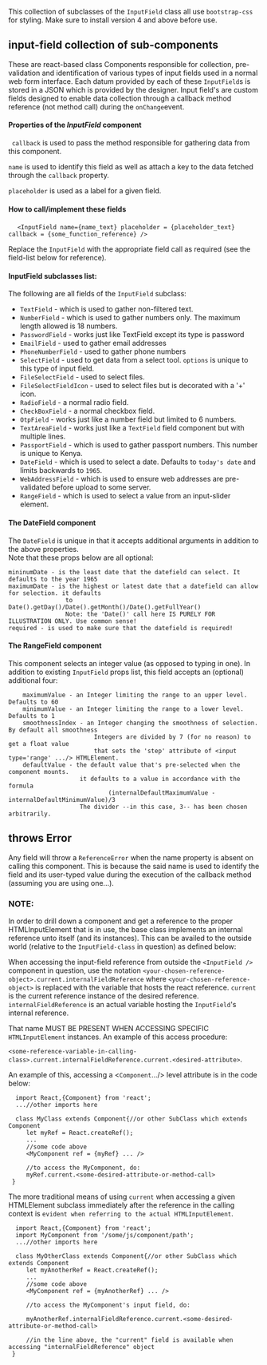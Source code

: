 This collection of subclasses of the `InputField` class all use `bootstrap-css` for styling. Make sure
to install version 4 and above before use.

## input-field collection of sub-components
These are react-based class Components responsible for collection, pre-validation and identification of
various types of input fields used in a normal web form interface. Each datum provided by each of these `InputField`s
is stored in a JSON which is provided by the designer. Input field's are custom fields designed
to enable data collection through a callback method reference (not method call) during the `onChange`event.

#### Properties of the  _InputField_ component

` callback`
is used to pass the method responsible for gathering data from this component.

`name`
is used to identify this field as well as attach a key to the data fetched through the `callback` property.

`placeholder` is used as a label for a given field.


#### How to call/implement these fields

&emsp; `<InputField name={name_text} placeholder = {placeholder_text} callback = {some_function_reference} />`

Replace the `InputField` with the appropriate field call as required (see the field-list below for reference).

#### InputField subclasses list:
The following are all fields of the `InputField` subclass:

- `TextField` - which is used to gather non-filtered text.
- `NumberField` - which is used to gather numbers only. The maximum length allowed is 18 numbers.
- `PasswordField` - works just like TextField except its type is password
- `EmailField` - used to gather email addresses
- `PhoneNumberField` - used to gather phone numbers
- `SelectField` - used to get data from a select tool. `options` is unique to this type of input field.
- `FileSelectField` - used to select files.
- `FileSelectFieldIcon` - used to select files but is decorated with a '+' icon.
- `RadioField` - a normal radio field.
- `CheckBoxField` - a normal checkbox field.
- `OtpField` - works just like a number field but limited to 6 numbers.
- `TextAreaField` - works just like a `TextField` field component but with multiple lines.
- `PassportField` - which is used to gather passport numbers. This number is unique to Kenya.
- `DateField` - which is used to select a date. Defaults to `today's date` and limits backwards to `1965`.
- `WebAddressField` - which is used to ensure web addresses are pre-validated before upload to some server.
- `RangeField` - which is used to select a value from an input-slider element.

  
#### The DateField component
The `DateField` is unique in that it accepts additional arguments in addition to the above properties. \
Note that these props below are all optional:
```
mininumDate - is the least date that the datefield can select. It defaults to the year 1965
maximumDate - is the highest or latest date that a datefield can allow for selection. it defaults
                to Date().getDay()/Date().getMonth()/Date().getFullYear()
                Note: the 'Date()' call here IS PURELY FOR ILLUSTRATION ONLY. Use common sense!
required - is used to make sure that the datefield is required!
```

#### The RangeField component
This component selects an integer value (as opposed to typing in one).
In addition to existing `InputField` props list, this field accepts an (optional) additional four:

```
    maximumValue - an Integer limiting the range to an upper level. Defaults to 60
    minimumValue - an Integer limiting the range to a lower level. Defaults to 1
    smoothnessIndex - an Integer changing the smoothness of selection. By default all smoothness
                        Integers are divided by 7 (for no reason) to get a float value
                        that sets the 'step' attribute of <input type='range' .../> HTMLElement.
    defaultValue - the default value that's pre-selected when the component mounts.
                    it defaults to a value in accordance with the formula
                            (internalDefaultMaximumValue - internalDefaultMinimumValue)/3
                    The divider --in this case, 3-- has been chosen arbitrarily.
```


## throws Error
 Any field will throw a `ReferenceError` when the name property is absent on calling this component.
 This is because the said name is used to identify the field and its user-typed value during the execution of
 the callback method (assuming you are using one...).
 
 ### NOTE:
 In order to drill down a component and get a reference to the proper HTMLInputElement that is in use,
 the base class implements an internal reference unto itself (and its instances). This can be availed
 to the outside world (relative to the `InputField-class` in question) as defined below:
 
 When accessing the input-field reference from outside the `<InputField />` component in question,
 use the notation `<your-chosen-reference-object>.current.internalFieldReference`
 where `<your-chosen-reference-object>` is replaced with the variable that hosts the react reference.
 `current` is the current reference instance of the desired reference.
 `internalFieldReference` is an actual variable hosting the `InputField`'s internal reference.
 
 That name MUST BE PRESENT WHEN ACCESSING SPECIFIC `HTMLInputElement` instances.
  An example of this access procedure:
  
`<some-reference-variable-in-calling-class>.current.internalFieldReference.current.<desired-attribute>`.

An example of this, accessing a  <`Component`.../> level attribute is in the code below:
 ```
   import React,{Component} from 'react';
   ...//other imports here

   class MyClass extends Component{//or other SubClass which extends Component
      let myRef = React.createRef();
      ...
      //some code above
      <MyComponent ref = {myRef} ... />

      //to access the MyComponent, do:
      myRef.current.<some-desired-attribute-or-method-call>
  }
 ```
 The more traditional means of using `current` when accessing a given HTMLElement subclass immediately after the
 reference in the calling context is `evident when referring to the actual HTMLInputElement`.
 ```
   import React,{Component} from 'react';
   import MyComponent from '/some/js/component/path';
   ...//other imports here

   class MyOtherClass extends Component{//or other SubClass which extends Component
      let myAnotherRef = React.createRef();
      ...
      //some code above
      <MyComponent ref = {myAnotherRef} ... />

      //to access the MyComponent's input field, do:
      
      myAnotherRef.internalFieldReference.current.<some-desired-attribute-or-method-call>
      
      //in the line above, the "current" field is available when accessing "internalFieldReference" object
  }
 ```

